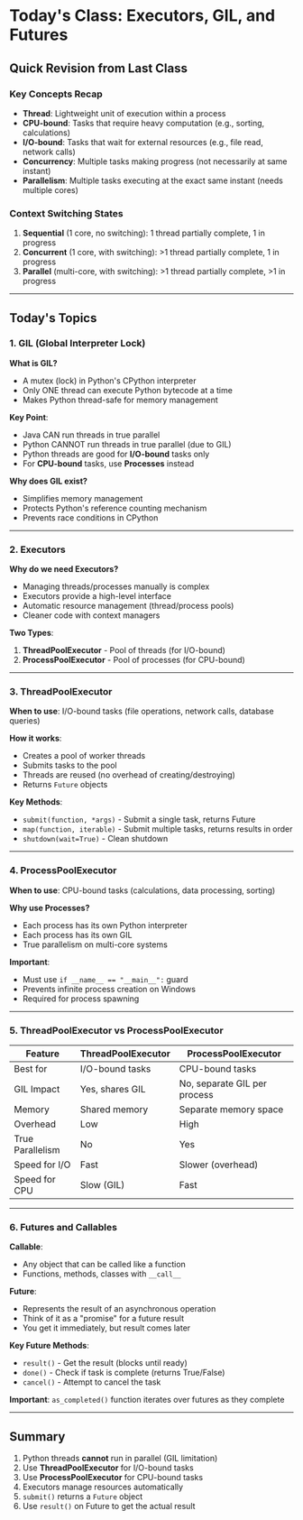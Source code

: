 # Today's Class: Executors, GIL, and Futures

## Quick Revision from Last Class

### Key Concepts Recap
- **Thread**: Lightweight unit of execution within a process
- **CPU-bound**: Tasks that require heavy computation (e.g., sorting, calculations)
- **I/O-bound**: Tasks that wait for external resources (e.g., file read, network calls)
- **Concurrency**: Multiple tasks making progress (not necessarily at same instant)
- **Parallelism**: Multiple tasks executing at the exact same instant (needs multiple cores)

### Context Switching States
1. **Sequential** (1 core, no switching): 1 thread partially complete, 1 in progress
2. **Concurrent** (1 core, with switching): >1 thread partially complete, 1 in progress
3. **Parallel** (multi-core, with switching): >1 thread partially complete, >1 in progress

---

## Today's Topics

### 1. GIL (Global Interpreter Lock)

**What is GIL?**
- A mutex (lock) in Python's CPython interpreter
- Only ONE thread can execute Python bytecode at a time
- Makes Python thread-safe for memory management

**Key Point**: 
- Java CAN run threads in true parallel
- Python CANNOT run threads in true parallel (due to GIL)
- Python threads are good for **I/O-bound** tasks only
- For **CPU-bound** tasks, use **Processes** instead

**Why does GIL exist?**
- Simplifies memory management
- Protects Python's reference counting mechanism
- Prevents race conditions in CPython

---

### 2. Executors

**Why do we need Executors?**
- Managing threads/processes manually is complex
- Executors provide a high-level interface
- Automatic resource management (thread/process pools)
- Cleaner code with context managers

**Two Types**:
1. **ThreadPoolExecutor** - Pool of threads (for I/O-bound)
2. **ProcessPoolExecutor** - Pool of processes (for CPU-bound)

---

### 3. ThreadPoolExecutor

**When to use**: I/O-bound tasks (file operations, network calls, database queries)

**How it works**:
- Creates a pool of worker threads
- Submits tasks to the pool
- Threads are reused (no overhead of creating/destroying)
- Returns `Future` objects

**Key Methods**:
- `submit(function, *args)` - Submit a single task, returns Future
- `map(function, iterable)` - Submit multiple tasks, returns results in order
- `shutdown(wait=True)` - Clean shutdown

---

### 4. ProcessPoolExecutor

**When to use**: CPU-bound tasks (calculations, data processing, sorting)

**Why use Processes?**
- Each process has its own Python interpreter
- Each process has its own GIL
- True parallelism on multi-core systems

**Important**: 
- Must use `if __name__ == "__main__":` guard
- Prevents infinite process creation on Windows
- Required for process spawning

---

### 5. ThreadPoolExecutor vs ProcessPoolExecutor

| Feature | ThreadPoolExecutor | ProcessPoolExecutor |
|---------|-------------------|---------------------|
| Best for | I/O-bound tasks | CPU-bound tasks |
| GIL Impact | Yes, shares GIL | No, separate GIL per process |
| Memory | Shared memory | Separate memory space |
| Overhead | Low | High |
| True Parallelism | No | Yes |
| Speed for I/O | Fast | Slower (overhead) |
| Speed for CPU | Slow (GIL) | Fast |

---

### 6. Futures and Callables

**Callable**:
- Any object that can be called like a function
- Functions, methods, classes with `__call__`

**Future**:
- Represents the result of an asynchronous operation
- Think of it as a "promise" for a future result
- You get it immediately, but result comes later

**Key Future Methods**:
- `result()` - Get the result (blocks until ready)
- `done()` - Check if task is complete (returns True/False)
- `cancel()` - Attempt to cancel the task

**Important**: `as_completed()` function iterates over futures as they complete

---

## Summary

1. Python threads **cannot** run in parallel (GIL limitation)
2. Use **ThreadPoolExecutor** for I/O-bound tasks
3. Use **ProcessPoolExecutor** for CPU-bound tasks
4. Executors manage resources automatically
5. `submit()` returns a `Future` object
6. Use `result()` on Future to get the actual result
